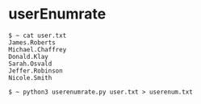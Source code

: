 # userEnumrate

```
$ ~ cat user.txt
James.Roberts
Michael.Chaffrey
Donald.Klay
Sarah.Osvald
Jeffer.Robinson
Nicole.Smith
```

`$ ~ python3 userenumrate.py user.txt > userenum.txt`

